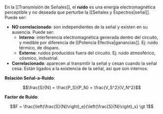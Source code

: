 En la [[Transmisión de Señales]], el **ruido** es una energía electromagnética perceptible y no deseada que perturbe la [[Señales y Espectros|señal]]. Puede ser:

- **NO correlacionado**: son independientes de la señal y existen en su ausencia. Puede ser:
	- **Interno**: interferencia electromagnética generada dentro del circuito, y medible por diferencia de [[Potencia Efectiva|ganancias]]. Ej: ruido térmico, de disparo.
	- **Externo**: ruidos producidos fuera del circuito. Ej: ruido atmosférico, cósmico, industrial.
- **Correlacionado**: aparecen al transmitir la señal y cesan cuando la señal cesa. Están ligados a la existencia de la señal, así que son internos.

**Relación Señal-a-Ruido**:

$$\frac{S}{N} = \frac{P_S}{P_N} = \frac{V_S^2}{V_N^2}$$

**Factor de Ruido**:

$$F = \frac{\left(\frac{S}{N}\right)_e}{\left(\frac{S}{N}\right)_s} \gt 1$$
